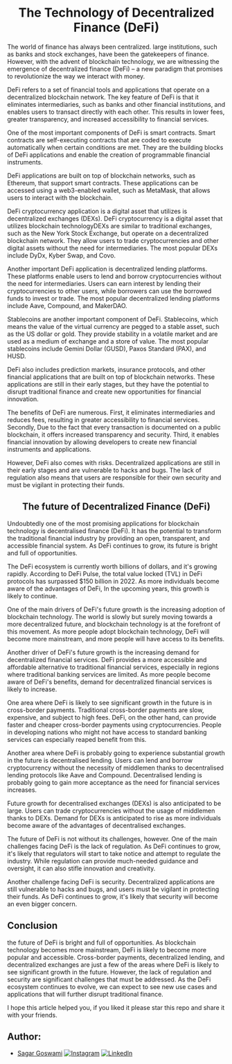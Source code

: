 <h1 align="center"> The Technology of Decentralized Finance (DeFi) </h1>

The world of finance has always been centralized. large institutions, such as banks and stock exchanges, have been the gatekeepers of finance. However, with the advent of blockchain technology, we are witnessing the emergence of decentralized finance (DeFi) – a new paradigm that promises to revolutionize the way we interact with money.

DeFi refers to a set of financial tools and applications that operate on a decentralized blockchain network. The key feature of DeFi is that it eliminates intermediaries, such as banks and other financial institutions, and enables users to transact directly with each other. This results in lower fees, greater transparency, and increased accessibility to financial services.

One of the most important components of DeFi is smart contracts. Smart contracts are self-executing contracts that are coded to execute automatically when certain conditions are met. They are the building blocks of DeFi applications and enable the creation of programmable financial instruments.

DeFi applications are built on top of blockchain networks, such as Ethereum, that support smart contracts. These applications can be accessed using a web3-enabled wallet, such as MetaMask, that allows users to interact with the blockchain.

DeFi cryptocurrency application is a digital asset that utilizes is decentralized exchanges (DEXs). DeFi cryptocurrency is a digital asset that utilizes blockchain technologyDEXs are similar to traditional exchanges, such as the New York Stock Exchange, but operate on a decentralized blockchain network. They allow users to trade cryptocurrencies and other digital assets without the need for intermediaries. The most popular DEXs include DyDx, Kyber Swap, and Covo.

Another important DeFi application is decentralized lending platforms. These platforms enable users to lend and borrow cryptocurrencies without the need for intermediaries. Users can earn interest by lending their cryptocurrencies to other users, while borrowers can use the borrowed funds to invest or trade. The most popular decentralized lending platforms include Aave, Compound, and MakerDAO.

Stablecoins are another important component of DeFi. Stablecoins, which means the value of the virtual currency are pegged to a stable asset, such as the US dollar or gold. They provide stability in a volatile market and are used as a medium of exchange and a store of value. The most popular stablecoins include Gemini Dollar (GUSD), Paxos Standard (PAX), and HUSD.

DeFi also includes prediction markets, insurance protocols, and other financial applications that are built on top of blockchain networks. These applications are still in their early stages, but they have the potential to disrupt traditional finance and create new opportunities for financial innovation.

The benefits of DeFi are numerous. First, it eliminates intermediaries and reduces fees, resulting in greater accessibility to financial services. Secondly, Due to the fact that every transaction is documented on a public blockchain, it offers increased transparency and security. Third, it enables financial innovation by allowing developers to create new financial instruments and applications.

However, DeFi also comes with risks. Decentralized applications are still in their early stages and are vulnerable to hacks and bugs. The lack of regulation also means that users are responsible for their own security and must be vigilant in protecting their funds.


<h2 align="center"> The future of Decentralized Finance (DeFi) </h2>

Undoubtedly one of the most promising applications for blockchain technology is decentralised finance (DeFi). It has the potential to transform the traditional financial industry by providing an open, transparent, and accessible financial system. As DeFi continues to grow, its future is bright and full of opportunities.

The DeFi ecosystem is currently worth billions of dollars, and it's growing rapidly. According to DeFi Pulse, the total value locked (TVL) in DeFi protocols has surpassed $150 billion in 2022. As more individuals become aware of the advantages of DeFi, In the upcoming years, this growth is likely to continue.

One of the main drivers of DeFi's future growth is the increasing adoption of blockchain technology. The world is slowly but surely moving towards a more decentralized future, and blockchain technology is at the forefront of this movement. As more people adopt blockchain technology, DeFi will become more mainstream, and more people will have access to its benefits.

Another driver of DeFi's future growth is the increasing demand for decentralized financial services. DeFi provides a more accessible and affordable alternative to traditional financial services, especially in regions where traditional banking services are limited. As more people become aware of DeFi's benefits, demand for decentralized financial services is likely to increase.

One area where DeFi is likely to see significant growth in the future is in cross-border payments. Traditional cross-border payments are slow, expensive, and subject to high fees. DeFi, on the other hand, can provide faster and cheaper cross-border payments using cryptocurrencies. People in developing nations who might not have access to standard banking services can especially reaped benefit from this.

Another area where DeFi is probably going to experience substantial growth in the future is decentralised lending. Users can lend and borrow cryptocurrency without the necessity of middlemen thanks to decentralised lending protocols like Aave and Compound. Decentralised lending is probably going to gain more acceptance as the need for financial services increases.

Future growth for decentralised exchanges (DEXs) is also anticipated to be large. Users can trade cryptocurrencies without the usage of middlemen thanks to DEXs. Demand for DEXs is anticipated to rise as more individuals become aware of the advantages of decentralised exchanges.

The future of DeFi is not without its challenges, however. One of the main challenges facing DeFi is the lack of regulation. As DeFi continues to grow, it's likely that regulators will start to take notice and attempt to regulate the industry. While regulation can provide much-needed guidance and oversight, it can also stifle innovation and creativity.

Another challenge facing DeFi is security. Decentralized applications are still vulnerable to hacks and bugs, and users must be vigilant in protecting their funds. As DeFi continues to grow, it's likely that security will become an even bigger concern.

## Conclusion
the future of DeFi is bright and full of opportunities. As blockchain technology becomes more mainstream, DeFi is likely to become more popular and accessible. Cross-border payments, decentralized lending, and decentralized exchanges are just a few of the areas where DeFi is likely to see significant growth in the future. However, the lack of regulation and security are significant challenges that must be addressed. As the DeFi ecosystem continues to evolve, we can expect to see new use cases and applications that will further disrupt traditional finance.

I hope this article helped you, if you liked it please star this repo and share it with your friends.

## Author:

- [Sagar Goswami](https://github.com/sagargoswami2001)
[![Instagram](https://img.shields.io/badge/Instagram-%23E4405F.svg?logo=Instagram&logoColor=white)](https://instagram.com/sagar_goswami.2001)
[![LinkedIn](https://img.shields.io/badge/LinkedIn-%230077B5.svg?logo=linkedin&logoColor=white)](https://linkedin.com/in/sagargoswami2001)
